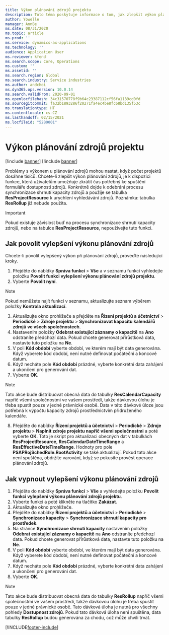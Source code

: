 ```yaml
---
title: Výkon plánování zdrojů projektu
description: Toto téma poskytuje informace o tom, jak zlepšit výkon plánování zdrojů u velkého počtu projektů.
author: Yowelle
manager: AnnBe
ms.date: 08/31/2020
ms.topic: article
ms.prod: ''
ms.service: dynamics-ax-applications
ms.technology: ''
audience: Application User
ms.reviewer: kfend
ms.search.scope: Core, Operations
ms.custom: ''
ms.assetid: ''
ms.search.region: Global
ms.search.industry: Service industries
ms.author: andchoi
ms.dyn365.ops.version: 10.0.14
ms.search.validFrom: 2020-09-01
ms.openlocfilehash: 34c31570778f9b64c23387112cf56fa1139cd0fd
ms.sourcegitcommit: fa32b1893286f20271fa4ec4be8fc68bd135f53c
ms.translationtype: HT
ms.contentlocale: cs-CZ
ms.lasthandoff: 02/15/2021
ms.locfileid: "5289001"
---
```

# <a name="project-resource-scheduling-performance"></a>Výkon plánování zdrojů projektu

[!include [banner](../includes/banner.md)]
[!include [banner](../includes/preview-banner.md)]


Problémy s výkonem u plánování zdrojů mohou nastat, když počet projektů dosáhne tisíců. Chcete-li zlepšit výkon plánování zdrojů, je k dispozici funkce, která uživatelům umožňuje zkrátit čas potřebný ke spuštění formuláře dostupnosti zdrojů. Konkrétně dojde k odebrání procesu synchronizace shrnutí kapacity zdrojů a použije se tabulka **ResProjectResource** k urychlení vyhledávání zdrojů. Poznámka: tabulka **ResRollup** již nebude použita.

> [!IMPORTANT]
> Pokud existuje závislost buď na procesu synchronizace shrnutí kapacity zdrojů, nebo na tabulce **ResProjectResource**, nepoužívejte tuto funkci.

## <a name="enable-resource-scheduling-performance-enhancement"></a>Jak povolit vylepšení výkonu plánování zdrojů
Chcete-li povolit vylepšený výkon při plánování zdrojů, proveďte následující kroky.

1. Přejděte do nabídky **Správa funkcí** > **Vše** a v seznamu funkcí vyhledejte položku **Povolit funkci vylepšení výkonu plánování zdrojů projektu**.
2. Vyberte **Povolit nyní**.

> [!NOTE]
> Pokud nemůžete najít funkci v seznamu, aktualizujte seznam výběrem položky **Kontrola aktualizací**.

3. Aktualizujte okno prohlížeče a přejděte na **Řízení projektů a účetnictví** > **Periodické** > **Zdroje projektu** > **Synchronizovat kapacitu kalendářů zdrojů ve všech společnostech**.
4. Nastavením položky **Odebrat existující záznamy o kapacitě** na **Ano** odstraníte předchozí data. Pokud chcete generovat přírůstková data, nastavte tuto položku na **Ne**.
5. V poli **Kód období** vyberte období, ve kterém mají být data generována. Když vyberete kód období, není nutné definovat počáteční a koncové datum.
6. Když necháte pole **Kód období** prázdné, vyberte konkrétní data zahájení a ukončení pro generování dat.
7. Vyberte **OK**.

 > [!NOTE]
 > Tato akce bude distribuovat obecná data do tabulky **ResCalendarCapacity** napříč všemi společnostmi ve vašem prostředí, takže dávkovou úlohu je třeba spustit pouze v jedné právnické osobě. Data v této dávkové úloze jsou potřebná k výpočtu kapacity zdrojů prostřednictvím přidruženého kalendáře.

8. Přejděte do nabídky **Řízení projektů a účetnictví** > **Periodické** > **Zdroje projektu** > **Naplnit zdroje projektu napříč všemi společnostmi** a poté vyberte **OK**. Toto je skript pro aktualizaci obecných dat v tabulkách **ResProjectResource**, **ResCalendarDateTimeRange** a **ResEffectiveDateTimeRange**. Hodnoty pro pole **PSAPRojSchedRole.RootActivity** se také aktualizují. Pokud tato akce není spuštěna, obdržíte varování, když se pokusíte provést operace plánování zdrojů.
 
## <a name="turn-off-resource-scheduling-performance-enhancement"></a>Jak vypnout vylepšení výkonu plánování zdrojů

1. Přejděte do nabídky **Správa funkcí** > **Vše** a vyhledejte položku **Povolit funkci vylepšení výkonu plánování zdrojů projektu**.
2. Vyberte funkci a poté klikněte na tlačítko **Zakázat**.
3. Aktualizujte okno prohlížeče.
4. Přejděte do nabídky **Řízení projektů a účetnictví** > **Periodické** > **Synchronizace kapacity** > **Synchronizace shrnutí kapacity pro prostředek**.
5. Na stránce **Synchronizace shrnutí kapacity** nastavením položky **Odebrat existující záznamy o kapacitě** na **Ano** odstraníte předchozí data. Pokud chcete generovat přírůstková data, nastavte tuto položku na **Ne**.
6. V poli **Kód období** vyberte období, ve kterém mají být data generována. Když vyberete kód období, není nutné definovat počáteční a koncové datum.
7. Když necháte pole **Kód období** prázdné, vyberte konkrétní data zahájení a ukončení pro generování dat.
8. Vyberte **OK**.

> [!NOTE]
> Tato akce bude distribuovat obecná data do tabulky **ResRollup** napříč všemi společnostmi ve vašem prostředí, takže dávkovou úlohu je třeba spustit pouze v jedné právnické osobě. Tato dávková úloha je nutná pro všechny pohledy **Dostupnost zdrojů**. Pokud tato dávková úloha není spuštěna, data tabulky **ResRollup** budou generována za chodu, což může chvíli trvat.


[!INCLUDE[footer-include](../includes/footer-banner.md)]